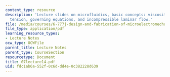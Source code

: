```yaml
---
content_type: resource
description: 'Lecture slides on microfluidics, basic concepts: viscosity and surface
  tension, governing equations, and incompressible laminar flow.'
file: /media/courses/6-777j-design-and-fabrication-of-microelectromechanical-devices-spring-2007/fdc1ab6a552f0c6ddd4e0c382228d639_07lecture14.pdf
file_type: application/pdf
learning_resource_types:
- Lecture Notes
ocw_type: OCWFile
parent_title: Lecture Notes
parent_type: CourseSection
resourcetype: Document
title: 07lecture14.pdf
uid: fdc1ab6a-552f-0c6d-dd4e-0c382228d639
---
```


